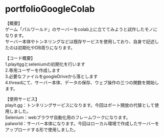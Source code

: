 # portfolioGoogleColab

【概要】  
ゲーム「パルワールド」のサーバーをcolab上に立ててみようと試作したモノになります。  
サーバー本体やトンネリングなどは既存サービスを使用しており、自身で記述したのは初期化やDB周りになります。

【コード概要】  
1.playitggとseleniumの初期化を行います  
2.専用ユーザーを作成します  
3.必要なファイルをgoogleDriveから落とします  
4.threadにて、サーバー本体、データの保存、ウェブ操作の三つの関数を開始します。  

【使用サービス】  
playit.gg：トンネリングサービスになります。今回はポート開放の代替として使用しました。  
Selenium：webブラウザ自動化用のフレームワークになります。  
palworld：サーバー本体になります。今回はローカル環境で作成したサーバーをアップロードする形で使用しました。
